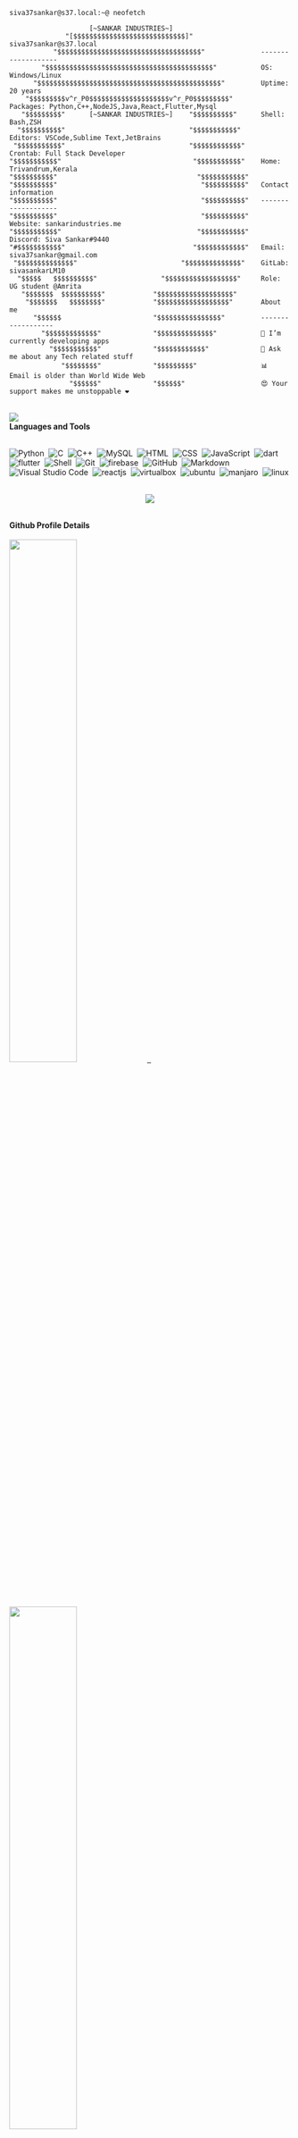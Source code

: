 ```console
siva37sankar@s37.local:~@ neofetch

                    [~SANKAR INDUSTRIES~]                   
              "[$$$$$$$$$$$$$$$$$$$$$$$$$$$$]"                 siva37sankar@s37.local
           "$$$$$$$$$$$$$$$$$$$$$$$$$$$$$$$$$$$$"              -------------------
        "$$$$$$$$$$$$$$$$$$$$$$$$$$$$$$$$$$$$$$$$$$"           OS: Windows/Linux
      "$$$$$$$$$$$$$$$$$$$$$$$$$$$$$$$$$$$$$$$$$$$$$$"         Uptime: 20 years
    "$$$$$$$$$v^r_P0$$$$$$$$$$$$$$$$$$$$v^r_P0$$$$$$$$$"       Packages: Python,C++,NodeJS,Java,React,Flutter,Mysql
   "$$$$$$$$$"      [~SANKAR INDUSTRIES~]    "$$$$$$$$$$"      Shell: Bash,ZSH
  "$$$$$$$$$$"                               "$$$$$$$$$$$"     Editors: VSCode,Sublime Text,JetBrains
 "$$$$$$$$$$$"                               "$$$$$$$$$$$$"    Crontab: Full Stack Developer
"$$$$$$$$$$$"                                 "$$$$$$$$$$$"    Home: Trivandrum,Kerala
"$$$$$$$$$$"                                   "$$$$$$$$$$$"    
"$$$$$$$$$$"                                    "$$$$$$$$$$"   Contact information
"$$$$$$$$$$"                                    "$$$$$$$$$$"   -------------------
"$$$$$$$$$$"                                    "$$$$$$$$$$"   Website: sankarindustries.me
"$$$$$$$$$$$"                                  "$$$$$$$$$$$"   Discord: Siva Sankar#9440
"#$$$$$$$$$$$"                                "$$$$$$$$$$$$"   Email: siva37sankar@gmail.com
 "$$$$$$$$$$$$$$"                          "$$$$$$$$$$$$$$"    GitLab: sivasankarLM10
  "$$$$$   $$$$$$$$$$"                "$$$$$$$$$$$$$$$$$$"     Role: UG student @Amrita
   "$$$$$$$  $$$$$$$$$$"            "$$$$$$$$$$$$$$$$$$$"      
    "$$$$$$$   $$$$$$$$"            "$$$$$$$$$$$$$$$$$$"       About me
      "$$$$$$                       "$$$$$$$$$$$$$$$$"         ------------------
        "$$$$$$$$$$$$$"             "$$$$$$$$$$$$$$"           🔭 I’m currently developing apps
          "$$$$$$$$$$$"             "$$$$$$$$$$$$"             💬 Ask me about any Tech related stuff
             "$$$$$$$$"             "$$$$$$$$$"                📊 Email is older than World Wide Web
               "$$$$$$"             "$$$$$$"                   😍 Your support makes me unstoppable ❤️
```
<br>
<img src="https://user-images.githubusercontent.com/73097560/115834477-dbab4500-a447-11eb-908a-139a6edaec5c.gif">  
<summary><b>Languages and Tools</b></summary> 
<br>

![Python](https://img.shields.io/badge/-Python-05122A?style=for-the-badge&logo=python&logoColor=white)&nbsp;
![C](https://img.shields.io/badge/C%20programming-A8B9CC.svg?style=for-the-badge&logo=c&logoColor=white)&nbsp;
![C++](https://img.shields.io/badge/-C++-blue?style=for-the-badge&logo=C%2B%2B&logoColor=white)&nbsp;
![MySQL](https://img.shields.io/badge/-MySQL-4479A1?style=for-the-badge&logo=mysql&logoColor=black)&nbsp;
![HTML](https://img.shields.io/badge/html-E34F26.svg?style=for-the-badge&logo=html5&logoColor=white)&nbsp;
![CSS](https://img.shields.io/badge/css-1572B6.svg?style=for-the-badge&logo=css3&logoColor=white)&nbsp;
![JavaScript](https://img.shields.io/badge/Javascript-F7DF1E.svg?style=for-the-badge&logo=javascript&logoColor=black)&nbsp;
![dart](https://img.shields.io/badge/dart-3178C6.svg?style=for-the-badge&logo=dart&logoColor=white)&nbsp;
![flutter](https://img.shields.io/badge/Flutter-3178C6.svg?style=for-the-badge&logo=flutter&logoColor=white)&nbsp;
![Shell](https://img.shields.io/badge/-Shell-FFCA28?style=for-the-badge&logo=shell&logoColor=black)&nbsp;
![Git](https://img.shields.io/badge/git-F05032.svg?style=for-the-badge&logo=git&logoColor=white)&nbsp;
![firebase](https://img.shields.io/badge/firebase-FFCA28.svg?style=for-the-badge&logo=firebase&logoColor=black)&nbsp;
![GitHub](https://img.shields.io/badge/github-181717.svg?style=for-the-badge&logo=github&logoColor=white)&nbsp;
![Markdown](https://img.shields.io/badge/-Markdown-05122A?style=for-the-badge&logo=markdown)&nbsp;
![Visual Studio Code](https://img.shields.io/badge/vscode-007ACC.svg?style=for-the-badge&logo=visualstudiocode&logoColor=white)&nbsp;
![reactjs](https://img.shields.io/badge/reactjs-61DAFB.svg?style=for-the-badge&logo=react&logoColor=black)&nbsp;
![virtualbox](https://img.shields.io/badge/virtualbox-183A61.svg?style=for-the-badge&logo=virtualbox&logoColor=white)&nbsp;
![ubuntu](https://img.shields.io/badge/ubuntu-E95420.svg?style=for-the-badge&logo=ubuntu&logoColor=white)&nbsp;
![manjaro](https://img.shields.io/badge/manjaro-green.svg?style=for-the-badge&logo=manjaro&logoColor=white)&nbsp;
![linux](https://img.shields.io/badge/virtualbox-183A61.svg?style=for-the-badge&logo=virtualbox&logoColor=white)&nbsp;
<p  align="center">

<img src="https://user-images.githubusercontent.com/73097560/115834477-dbab4500-a447-11eb-908a-139a6edaec5c.gif">             
<br>
<br>
<summary><b>Github Profile Details</b></summary>
<br>
  <a href="https://github.com/sivasankarLM10">
  <!-- A+ -->
  <img width="49%" src="https://github-readme-stats.vercel.app/api?username=sivasankarLM10&show_icons=true&theme=radical&hide_border=true" />&ensp;
  <!-- CURRENT STREAK -->
  <img width="49%" src="https://github-readme-streak-stats.herokuapp.com/?user=sivasankarLM10&theme=radical&hide_border=true" />
  </a>
<br>
<img src="https://user-images.githubusercontent.com/73097560/115834477-dbab4500-a447-11eb-908a-139a6edaec5c.gif">
<br>

<!-- GRAPH IN PAST YEAR -->
<img width=100% src="http://github-profile-summary-cards.vercel.app/api/cards/profile-details?username=sivasankarLM10&theme=2077" alt="Github Profile Details" align = "center"/>
<img src="https://user-images.githubusercontent.com/73097560/115834477-dbab4500-a447-11eb-908a-139a6edaec5c.gif">
<br>

![](http://github-profile-summary-cards.vercel.app/api/cards/repos-per-language?username=sivasankarLM10&theme=2077)
![](http://github-profile-summary-cards.vercel.app/api/cards/most-commit-language?username=sivasankarLM10&theme=2077)
<br>
![](http://github-profile-summary-cards.vercel.app/api/cards/stats?username=sivasankarLM10&theme=2077)
![](http://github-profile-summary-cards.vercel.app/api/cards/productive-time?username=sivasankarLM10&theme=2077&utcOffset=8)

<br>
<img src="https://user-images.githubusercontent.com/73097560/115834477-dbab4500-a447-11eb-908a-139a6edaec5c.gif">

<div align="center">
  
![](https://quotes-github-readme.vercel.app/api?type=horizontal&theme=radical)

</div>

<img src="https://user-images.githubusercontent.com/73097560/115834477-dbab4500-a447-11eb-908a-139a6edaec5c.gif">
